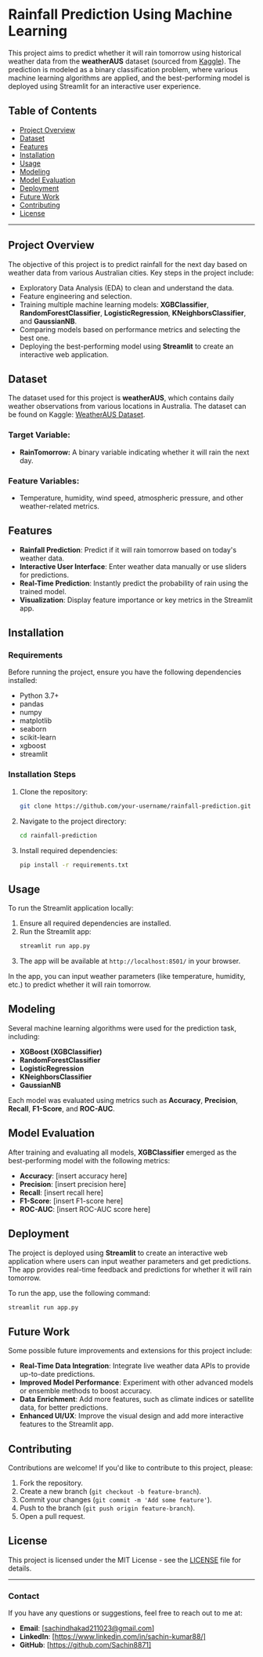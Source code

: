 # **Rainfall Prediction Using Machine Learning**

This project aims to predict whether it will rain tomorrow using historical weather data from the **weatherAUS** dataset (sourced from [Kaggle](https://www.kaggle.com/datasets/jsphyg/weather-dataset-rattle-package)). The prediction is modeled as a binary classification problem, where various machine learning algorithms are applied, and the best-performing model is deployed using Streamlit for an interactive user experience.

## **Table of Contents**

- [Project Overview](#project-overview)
- [Dataset](#dataset)
- [Features](#features)
- [Installation](#installation)
- [Usage](#usage)
- [Modeling](#modeling)
- [Model Evaluation](#model-evaluation)
- [Deployment](#deployment)
- [Future Work](#future-work)
- [Contributing](#contributing)
- [License](#license)

---

## **Project Overview**

The objective of this project is to predict rainfall for the next day based on weather data from various Australian cities. Key steps in the project include:

- Exploratory Data Analysis (EDA) to clean and understand the data.
- Feature engineering and selection.
- Training multiple machine learning models: **XGBClassifier**, **RandomForestClassifier**, **LogisticRegression**, **KNeighborsClassifier**, and **GaussianNB**.
- Comparing models based on performance metrics and selecting the best one.
- Deploying the best-performing model using **Streamlit** to create an interactive web application.

## **Dataset**

The dataset used for this project is **weatherAUS**, which contains daily weather observations from various locations in Australia. The dataset can be found on Kaggle: [WeatherAUS Dataset](https://www.kaggle.com/datasets/jsphyg/weather-dataset-rattle-package).

### **Target Variable:**
- **RainTomorrow:** A binary variable indicating whether it will rain the next day.

### **Feature Variables:**
- Temperature, humidity, wind speed, atmospheric pressure, and other weather-related metrics.

## **Features**

- **Rainfall Prediction**: Predict if it will rain tomorrow based on today's weather data.
- **Interactive User Interface**: Enter weather data manually or use sliders for predictions.
- **Real-Time Prediction**: Instantly predict the probability of rain using the trained model.
- **Visualization**: Display feature importance or key metrics in the Streamlit app.

## **Installation**

### **Requirements**

Before running the project, ensure you have the following dependencies installed:

- Python 3.7+
- pandas
- numpy
- matplotlib
- seaborn
- scikit-learn
- xgboost
- streamlit

### **Installation Steps**

1. Clone the repository:
   ```bash
   git clone https://github.com/your-username/rainfall-prediction.git
   ```
2. Navigate to the project directory:
   ```bash
   cd rainfall-prediction
   ```
3. Install required dependencies:
   ```bash
   pip install -r requirements.txt
   ```

## **Usage**

To run the Streamlit application locally:

1. Ensure all required dependencies are installed.
2. Run the Streamlit app:
   ```bash
   streamlit run app.py
   ```
3. The app will be available at `http://localhost:8501/` in your browser.

In the app, you can input weather parameters (like temperature, humidity, etc.) to predict whether it will rain tomorrow.

## **Modeling**

Several machine learning algorithms were used for the prediction task, including:

- **XGBoost (XGBClassifier)**
- **RandomForestClassifier**
- **LogisticRegression**
- **KNeighborsClassifier**
- **GaussianNB**

Each model was evaluated using metrics such as **Accuracy**, **Precision**, **Recall**, **F1-Score**, and **ROC-AUC**.

## **Model Evaluation**

After training and evaluating all models, **XGBClassifier** emerged as the best-performing model with the following metrics:

- **Accuracy**: [insert accuracy here]
- **Precision**: [insert precision here]
- **Recall**: [insert recall here]
- **F1-Score**: [insert F1-score here]
- **ROC-AUC**: [insert ROC-AUC score here]

## **Deployment**

The project is deployed using **Streamlit** to create an interactive web application where users can input weather parameters and get predictions. The app provides real-time feedback and predictions for whether it will rain tomorrow.

To run the app, use the following command:
```bash
streamlit run app.py
```

## **Future Work**

Some possible future improvements and extensions for this project include:

- **Real-Time Data Integration**: Integrate live weather data APIs to provide up-to-date predictions.
- **Improved Model Performance**: Experiment with other advanced models or ensemble methods to boost accuracy.
- **Data Enrichment**: Add more features, such as climate indices or satellite data, for better predictions.
- **Enhanced UI/UX**: Improve the visual design and add more interactive features to the Streamlit app.

## **Contributing**

Contributions are welcome! If you'd like to contribute to this project, please:

1. Fork the repository.
2. Create a new branch (`git checkout -b feature-branch`).
3. Commit your changes (`git commit -m 'Add some feature'`).
4. Push to the branch (`git push origin feature-branch`).
5. Open a pull request.

## **License**

This project is licensed under the MIT License - see the [LICENSE](LICENSE) file for details.

---

### **Contact**

If you have any questions or suggestions, feel free to reach out to me at:

- **Email**: [sachindhakad211023@gmail.com]
- **LinkedIn**: [https://www.linkedin.com/in/sachin-kumar88/]
- **GitHub**: [https://github.com/Sachin8871]
